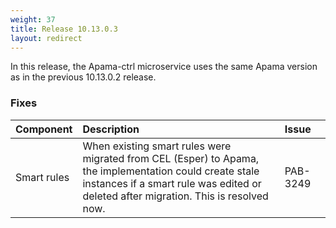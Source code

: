```yaml
---
weight: 37
title: Release 10.13.0.3
layout: redirect
---
```


In this release, the Apama-ctrl microservice uses the same Apama version as in the previous 10.13.0.2 release. 

### Fixes

<table>
<colgroup>
    <col style="width: 15%;">
    <col style="width: 70%;">
    <col style="width: 15%;">
</colgroup>
<thead>
<tr>
<th style="text-align:left">Component</th>
<th style="text-align:left">Description</th>
<th style="text-align:left">Issue</th>
</tr>
</thead>
<tbody>

<tr>
<td style="text-align:left">Smart rules</td>
<td style="text-align:left">When existing smart rules were migrated from CEL (Esper) to Apama, 
  the implementation could create stale instances if a smart rule was edited or deleted after migration. 
  This is resolved now.</td>
<td style="text-align:left">PAB-3249</td>
</tr>

</tbody>
</table>
